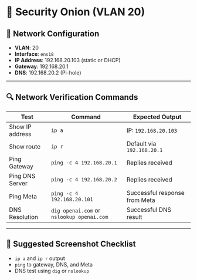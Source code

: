 # 🧅 Security Onion (VLAN 20)

## 🔧 Network Configuration

- **VLAN**: 20  
- **Interface**: `ens18`  
- **IP Address**: 192.168.20.103 (static or DHCP)  
- **Gateway**: 192.168.20.1  
- **DNS**: 192.168.20.2 (Pi-hole)

---

## 🔍 Network Verification Commands

| Test                        | Command                                 | Expected Output                         |
|-----------------------------|------------------------------------------|-----------------------------------------|
| Show IP address             | `ip a`                                   | IP: `192.168.20.103`                    |
| Show route                  | `ip r`                                   | Default via `192.168.20.1`              |
| Ping Gateway                | `ping -c 4 192.168.20.1`                 | Replies received                        |
| Ping DNS Server             | `ping -c 4 192.168.20.2`                 | Replies received                        |
| Ping Meta                   | `ping -c 4 192.168.20.101`               | Successful response from Meta           |
| DNS Resolution              | `dig openai.com` or `nslookup openai.com`| Successful DNS result                   |

---

## 📸 Suggested Screenshot Checklist

- `ip a` and `ip r` output  
- `ping` to gateway, DNS, and Meta  
- DNS test using `dig` or `nslookup`  
